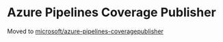 # Azure Pipelines Coverage Publisher

Moved to [microsoft/azure-pipelines-coveragepublisher](https://github.com/microsoft/azure-pipelines-coveragepublisher)
